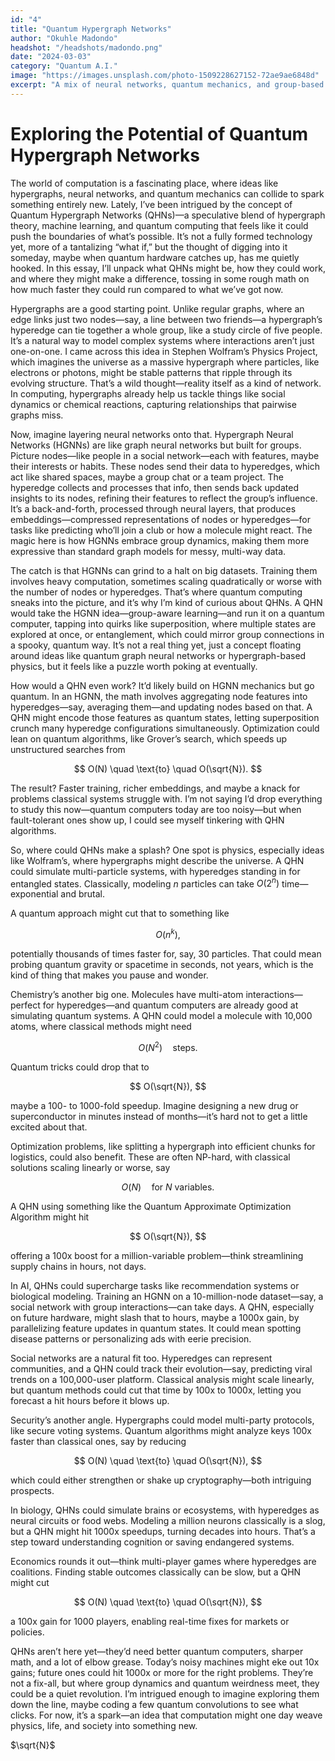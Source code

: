 ```yaml
---
id: "4"
title: "Quantum Hypergraph Networks"
author: "Okuhle Madondo"
headshot: "/headshots/madondo.png"
date: "2024-03-03"
category: "Quantum A.I."
image: "https://images.unsplash.com/photo-1509228627152-72ae9ae6848d"
excerpt: "A mix of neural networks, quantum mechanics, and group-based math has caught my eye. It’s not here yet, but it sparks curiosity about new ways to compute, maybe worth a look later."
---
```



# Exploring the Potential of Quantum Hypergraph Networks

The world of computation is a fascinating place, where ideas like hypergraphs, neural networks, and quantum mechanics can collide to spark something entirely new. Lately, I’ve been intrigued by the concept of Quantum Hypergraph Networks (QHNs)—a speculative blend of hypergraph theory, machine learning, and quantum computing that feels like it could push the boundaries of what’s possible. It’s not a fully formed technology yet, more of a tantalizing “what if,” but the thought of digging into it someday, maybe when quantum hardware catches up, has me quietly hooked. In this essay, I’ll unpack what QHNs might be, how they could work, and where they might make a difference, tossing in some rough math on how much faster they could run compared to what we’ve got now.

Hypergraphs are a good starting point. Unlike regular graphs, where an edge links just two nodes—say, a line between two friends—a hypergraph’s hyperedge can tie together a whole group, like a study circle of five people. It’s a natural way to model complex systems where interactions aren’t just one-on-one. I came across this idea in Stephen Wolfram’s Physics Project, which imagines the universe as a massive hypergraph where particles, like electrons or photons, might be stable patterns that ripple through its evolving structure. That’s a wild thought—reality itself as a kind of network. In computing, hypergraphs already help us tackle things like social dynamics or chemical reactions, capturing relationships that pairwise graphs miss.

Now, imagine layering neural networks onto that. Hypergraph Neural Networks (HGNNs) are like graph neural networks but built for groups. Picture nodes—like people in a social network—each with features, maybe their interests or habits. These nodes send their data to hyperedges, which act like shared spaces, maybe a group chat or a team project. The hyperedge collects and processes that info, then sends back updated insights to its nodes, refining their features to reflect the group’s influence. It’s a back-and-forth, processed through neural layers, that produces embeddings—compressed representations of nodes or hyperedges—for tasks like predicting who’ll join a club or how a molecule might react. The magic here is how HGNNs embrace group dynamics, making them more expressive than standard graph models for messy, multi-way data.

The catch is that HGNNs can grind to a halt on big datasets. Training them involves heavy computation, sometimes scaling quadratically or worse with the number of nodes or hyperedges. That’s where quantum computing sneaks into the picture, and it’s why I’m kind of curious about QHNs. A QHN would take the HGNN idea—group-aware learning—and run it on a quantum computer, tapping into quirks like superposition, where multiple states are explored at once, or entanglement, which could mirror group connections in a spooky, quantum way. It’s not a real thing yet, just a concept floating around ideas like quantum graph neural networks or hypergraph-based physics, but it feels like a puzzle worth poking at eventually.

How would a QHN even work? It’d likely build on HGNN mechanics but go quantum. In an HGNN, the math involves aggregating node features into hyperedges—say, averaging them—and updating nodes based on that. A QHN might encode those features as quantum states, letting superposition crunch many hyperedge configurations simultaneously. Optimization could lean on quantum algorithms, like Grover’s search, which speeds up unstructured searches from

$$
O(N) \quad \text{to} \quad O(\sqrt{N}).
$$

The result? Faster training, richer embeddings, and maybe a knack for problems classical systems struggle with. I’m not saying I’d drop everything to study this now—quantum computers today are too noisy—but when fault-tolerant ones show up, I could see myself tinkering with QHN algorithms.

So, where could QHNs make a splash? One spot is physics, especially ideas like Wolfram’s, where hypergraphs might describe the universe. A QHN could simulate multi-particle systems, with hyperedges standing in for entangled states. Classically, modeling $n$ particles can take $O(2^n)$ time—exponential and brutal.

A quantum approach might cut that to something like

$$
O(n^k),
$$

potentially thousands of times faster for, say, 30 particles. That could mean probing quantum gravity or spacetime in seconds, not years, which is the kind of thing that makes you pause and wonder.

Chemistry’s another big one. Molecules have multi-atom interactions—perfect for hyperedges—and quantum computers are already good at simulating quantum systems. A QHN could model a molecule with 10,000 atoms, where classical methods might need

$$
O(N^2) \quad \text{steps}.
$$

Quantum tricks could drop that to

$$
O(\sqrt{N}),
$$

maybe a 100- to 1000-fold speedup. Imagine designing a new drug or superconductor in minutes instead of months—it’s hard not to get a little excited about that.

Optimization problems, like splitting a hypergraph into efficient chunks for logistics, could also benefit. These are often NP-hard, with classical solutions scaling linearly or worse, say

$$
O(N) \quad \text{for } N \text{ variables}.
$$

A QHN using something like the Quantum Approximate Optimization Algorithm might hit

$$
O(\sqrt{N}),
$$

offering a 100x boost for a million-variable problem—think streamlining supply chains in hours, not days.

In AI, QHNs could supercharge tasks like recommendation systems or biological modeling. Training an HGNN on a 10-million-node dataset—say, a social network with group interactions—can take days. A QHN, especially on future hardware, might slash that to hours, maybe a 1000x gain, by parallelizing feature updates in quantum states. It could mean spotting disease patterns or personalizing ads with eerie precision.

Social networks are a natural fit too. Hyperedges can represent communities, and a QHN could track their evolution—say, predicting viral trends on a 100,000-user platform. Classical analysis might scale linearly, but quantum methods could cut that time by 100x to 1000x, letting you forecast a hit hours before it blows up.

Security’s another angle. Hypergraphs could model multi-party protocols, like secure voting systems. Quantum algorithms might analyze keys 100x faster than classical ones, say by reducing

$$
O(N) \quad \text{to} \quad O(\sqrt{N}),
$$

which could either strengthen or shake up cryptography—both intriguing prospects.

In biology, QHNs could simulate brains or ecosystems, with hyperedges as neural circuits or food webs. Modeling a million neurons classically is a slog, but a QHN might hit 1000x speedups, turning decades into hours. That’s a step toward understanding cognition or saving endangered systems.

Economics rounds it out—think multi-player games where hyperedges are coalitions. Finding stable outcomes classically can be slow, but a QHN might cut

$$
O(N) \quad \text{to} \quad O(\sqrt{N}),
$$

a 100x gain for 1000 players, enabling real-time fixes for markets or policies.

QHNs aren’t here yet—they’d need better quantum computers, sharper math, and a lot of elbow grease. Today’s noisy machines might eke out 10x gains; future ones could hit 1000x or more for the right problems. They’re not a fix-all, but where group dynamics and quantum weirdness meet, they could be a quiet revolution. I’m intrigued enough to imagine exploring them down the line, maybe coding a few quantum convolutions to see what clicks. For now, it’s a spark—an idea that computation might one day weave physics, life, and society into something new.

$\sqrt{N}$